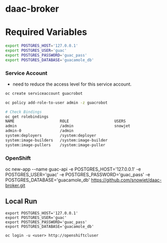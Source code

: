 # daac-broker

# Required Variables

```bash
export POSTGRES_HOST='127.0.0.1'
export POSTGRES_USER='guac'
export POSTGRES_PASSWORD='guac_pass'
export POSTGRES_DATABASE='guacamole_db'
```

### Service Account

* need to reduce the access level for this service account.

```bash
oc create serviceaccount guacrobot

oc policy add-role-to-user admin -z guacrobot

# Check Bindings
oc get rolebindings
NAME                    ROLE                    USERS                                   GROUPS                        SERVICE ACCOUNTS   SUBJECTS
admin                   /admin                  snowjet
admin-0                 /admin                                                                                        guacrobot
system:deployers        /system:deployer                                                                              deployer
system:image-builders   /system:image-builder                                                                         builder
system:image-pullers    /system:image-puller                                            system:serviceaccounts:guac

```

### OpenShift

oc new-app --name guac-api -e POSTGRES_HOST='127.0.0.1' -e POSTGRES_USER='guac' -e POSTGRES_PASSWORD='guac_pass' -e POSTGRES_DATABASE='guacamole_db' https://github.com/snowjet/daac-broker.git


## Local Run

```
export POSTGRES_HOST='127.0.0.1'
export POSTGRES_USER='guac'
export POSTGRES_PASSWORD='guac_pass'
export POSTGRES_DATABASE='guacamole_db'

oc login -u <user> http://openshiftcluser
```